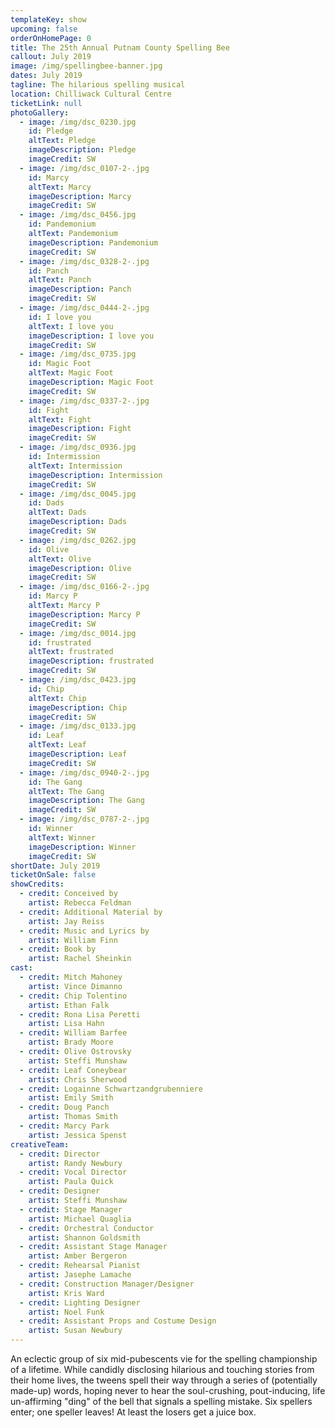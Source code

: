 ```yaml
---
templateKey: show
upcoming: false
orderOnHomePage: 0
title: The 25th Annual Putnam County Spelling Bee
callout: July 2019
image: /img/spellingbee-banner.jpg
dates: July 2019
tagline: The hilarious spelling musical
location: Chilliwack Cultural Centre
ticketLink: null
photoGallery:
  - image: /img/dsc_0230.jpg
    id: Pledge
    altText: Pledge
    imageDescription: Pledge
    imageCredit: SW
  - image: /img/dsc_0107-2-.jpg
    id: Marcy
    altText: Marcy
    imageDescription: Marcy
    imageCredit: SW
  - image: /img/dsc_0456.jpg
    id: Pandemonium
    altText: Pandemonium
    imageDescription: Pandemonium
    imageCredit: SW
  - image: /img/dsc_0328-2-.jpg
    id: Panch
    altText: Panch
    imageDescription: Panch
    imageCredit: SW
  - image: /img/dsc_0444-2-.jpg
    id: I love you
    altText: I love you
    imageDescription: I love you
    imageCredit: SW
  - image: /img/dsc_0735.jpg
    id: Magic Foot
    altText: Magic Foot
    imageDescription: Magic Foot
    imageCredit: SW
  - image: /img/dsc_0337-2-.jpg
    id: Fight
    altText: Fight
    imageDescription: Fight
    imageCredit: SW
  - image: /img/dsc_0936.jpg
    id: Intermission
    altText: Intermission
    imageDescription: Intermission
    imageCredit: SW
  - image: /img/dsc_0045.jpg
    id: Dads
    altText: Dads
    imageDescription: Dads
    imageCredit: SW
  - image: /img/dsc_0262.jpg
    id: Olive
    altText: Olive
    imageDescription: Olive
    imageCredit: SW
  - image: /img/dsc_0166-2-.jpg
    id: Marcy P
    altText: Marcy P
    imageDescription: Marcy P
    imageCredit: SW
  - image: /img/dsc_0014.jpg
    id: frustrated
    altText: frustrated
    imageDescription: frustrated
    imageCredit: SW
  - image: /img/dsc_0423.jpg
    id: Chip
    altText: Chip
    imageDescription: Chip
    imageCredit: SW
  - image: /img/dsc_0133.jpg
    id: Leaf
    altText: Leaf
    imageDescription: Leaf
    imageCredit: SW
  - image: /img/dsc_0940-2-.jpg
    id: The Gang
    altText: The Gang
    imageDescription: The Gang
    imageCredit: SW
  - image: /img/dsc_0787-2-.jpg
    id: Winner
    altText: Winner
    imageDescription: Winner
    imageCredit: SW
shortDate: July 2019
ticketOnSale: false
showCredits:
  - credit: Conceived by
    artist: Rebecca Feldman
  - credit: Additional Material by
    artist: Jay Reiss
  - credit: Music and Lyrics by
    artist: William Finn
  - credit: Book by
    artist: Rachel Sheinkin
cast:
  - credit: Mitch Mahoney
    artist: Vince Dimanno
  - credit: Chip Tolentino
    artist: Ethan Falk
  - credit: Rona Lisa Peretti
    artist: Lisa Hahn
  - credit: William Barfee
    artist: Brady Moore
  - credit: Olive Ostrovsky
    artist: Steffi Munshaw
  - credit: Leaf Coneybear
    artist: Chris Sherwood
  - credit: Logainne Schwartzandgrubenniere
    artist: Emily Smith
  - credit: Doug Panch
    artist: Thomas Smith
  - credit: Marcy Park
    artist: Jessica Spenst
creativeTeam:
  - credit: Director
    artist: Randy Newbury
  - credit: Vocal Director
    artist: Paula Quick
  - credit: Designer
    artist: Steffi Munshaw
  - credit: Stage Manager
    artist: Michael Quaglia
  - credit: Orchestral Conductor
    artist: Shannon Goldsmith
  - credit: Assistant Stage Manager
    artist: Amber Bergeron
  - credit: Rehearsal Pianist
    artist: Jasephe Lamache
  - credit: Construction Manager/Designer
    artist: Kris Ward
  - credit: Lighting Designer
    artist: Noel Funk
  - credit: Assistant Props and Costume Design
    artist: Susan Newbury
---
```


An eclectic group of six mid-pubescents vie for the spelling championship of a lifetime. While candidly disclosing hilarious and touching stories from their home lives, the tweens spell their way through a series of (potentially made-up) words, hoping never to hear the soul-crushing, pout-inducing, life un-affirming "ding" of the bell that signals a spelling mistake. Six spellers enter; one speller leaves! At least the losers get a juice box.
